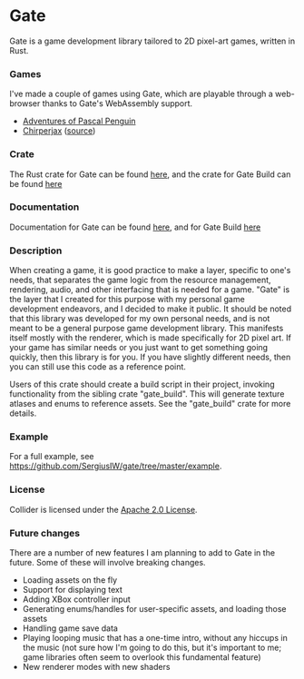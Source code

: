 # Gate
Gate is a game development library tailored to 2D pixel-art games, written in Rust.

### Games

I've made a couple of games using Gate, which are playable through a web-browser
thanks to Gate's WebAssembly support.

* [Adventures of Pascal Penguin](http://www.luduminis.com/pascal/)
* [Chirperjax](http://www.luduminis.com/chirperjax/) ([source](https://github.com/SergiusIW/chirperjax))

### Crate

The Rust crate for Gate can be found [here](https://crates.io/crates/gate),
and the crate for Gate Build can be found [here](https://crates.io/crates/gate_build)

### Documentation

Documentation for Gate can be found [here](https://docs.rs/gate/),
and for Gate Build [here](https://docs.rs/gate_build/)

### Description

When creating a game, it is good practice to make a layer,
specific to one's needs, that separates the
game logic from the resource management, rendering, audio, and other interfacing
that is needed for a game.
"Gate" is the layer that I created for this purpose with my personal game development endeavors,
and I decided to make it public.
It should be noted that this library was developed for my own personal needs,
and is not meant to be a general purpose game development library.
This manifests itself mostly with the renderer, which is made specifically for 2D pixel art.
If your game has similar needs or you just want to get something going quickly,
then this library is for you.
If you have slightly different needs, then you can still use this code as a reference point.

Users of this crate should create a build script in their project,
invoking functionality from the sibling crate "gate_build".
This will generate texture atlases and enums to reference assets.
See the "gate_build" crate for more details.

### Example

For a full example, see <https://github.com/SergiusIW/gate/tree/master/example>.

### License

Collider is licensed under the [Apache 2.0
License](http://www.apache.org/licenses/LICENSE-2.0.html).

### Future changes

There are a number of new features I am planning to add to Gate in the future.
Some of these will involve breaking changes.

* Loading assets on the fly
* Support for displaying text
* Adding XBox controller input
* Generating enums/handles for user-specific assets, and loading those assets
* Handling game save data
* Playing looping music that has a one-time intro, without any hiccups in the music
  (not sure how I'm going to do this, but it's important to me;
  game libraries often seem to overlook this fundamental feature)
* New renderer modes with new shaders
